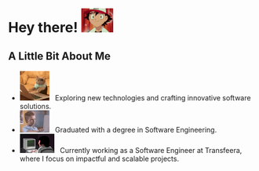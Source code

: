 # Hey there! <img src="./assets/ashzin.gif" width="65"/>

## A Little Bit About Me

- <img src="./assets/coding.gif" width="60"/> &nbsp; Exploring new technologies and crafting innovative software solutions.
- <img src="./assets/brent-rambo.gif" width="60"/> &nbsp; Graduated with a degree in Software Engineering.
- <img src="./assets/dev.gif" width="70"/>  &nbsp;  Currently working as a Software Engineer at Transfeera, where I focus on impactful and scalable projects.

